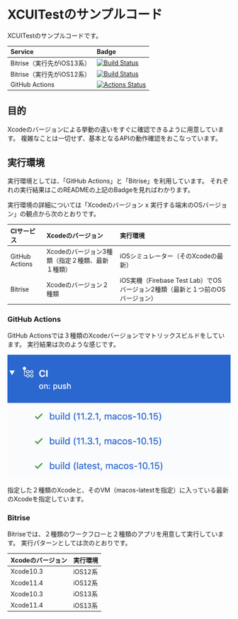 # XCUITestのサンプルコード
XCUITestのサンプルコードです。

|Service|Badge|
|:------|:-----|
|Bitrise（実行先がiOS13系）|[![Build Status](https://app.bitrise.io/app/4768174dfb44bcbb/status.svg?token=VUZUlTypplvt1Uau1p1MZQ&branch=master)](https://app.bitrise.io/app/4768174dfb44bcbb)|
|Bitrise（実行先がiOS12系）|[![Build Status](https://app.bitrise.io/app/798fd9dd026dee05/status.svg?token=TjhWQIpaYrthT-Mb99ILDA)](https://app.bitrise.io/app/798fd9dd026dee05)|
|GitHub Actions|[![Actions Status](https://github.com/tarappo/ios_ui_test_sandbox/workflows/CI/badge.svg)](https://github.com/tarappo/ios_ui_test_sandbox/actions)|


## 目的
Xcodeのバージョンによる挙動の違いをすぐに確認できるように用意しています。
複雑なことは一切せず、基本となるAPIの動作確認をおこなっています。


## 実行環境
実行環境としては、「GitHub Actions」と「Bitrise」を利用しています。
それぞれの実行結果はこのREADMEの上記のBadgeを見ればわかります。

実行環境の詳細については「Xcodeのバージョン x 実行する端末のOSバージョン」の観点から次のとおりです。

|CIサービス|Xcodeのバージョン|実行環境|
|:-------|:------|:------|
|GitHub Actions|Xcodeのバージョン3種類（指定２種類、最新１種類）|iOSシミュレーター（そのXcodeの最新）|
|Bitrise|Xcodeのバージョン２種類|iOS実機（Firebase Test Lab）でOSバージョン2種類（最新と１つ前のOSバージョン）|


### GitHub Actions
GitHub Actionsでは３種類のXcodeバージョンでマトリックスビルドをしています。
実行結果は次のような感じです。

![CIの実行例](./doc/image/github_actions.png "実行例")

指定した２種類のXcodeと、そのVM（macos-latestを指定）に入っている最新のXcodeを指定しています。

### Bitrise
Bitriseでは、２種類のワークフローと２種類のアプリを用意して実行しています。
実行パターンとしては次のとおりです。

|Xcodeのバージョン|実行環境|
|:-------|:------|
|Xcode10.3     |iOS12系|
|Xcode11.4     |iOS12系|
|Xcode10.3     |iOS13系|
|Xcode11.4     |iOS13系|

 




